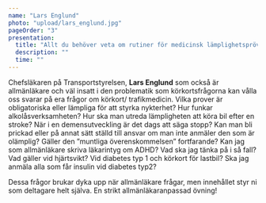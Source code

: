 ```yaml
---
name: "Lars Englund"
photo: "upload/lars_englund.jpg"
pageOrder: "3"
presentation:
  title: "Allt du behöver veta om rutiner för medicinsk lämplighetsprövning för körkort. Frågan är fri!"
  description: ""
  time: ""
---
```

Chefsläkaren på Transportstyrelsen, **Lars Englund** som också är allmänläkare och väl insatt i den problematik som körkortsfrågorna kan vålla oss svarar på era frågor om körkort/ trafikmedicin. Vilka prover är obligatoriska eller lämpliga för att styrka nykterhet? Hur funkar alkolåsverksamheten? Hur ska man utreda lämpligheten att köra bil efter en stroke? När i en demensutveckling är det dags att säga stopp? Kan man bli prickad eller på annat sätt ställd till ansvar om man inte anmäler den som är olämplig? Gäller den ”muntliga överenskommelsen” fortfarande? Kan jag som allmänläkare skriva läkarintyg om ADHD? Vad ska jag tänka på i så fall? Vad gäller vid hjärtsvikt? Vid diabetes typ 1 och körkort för lastbil? Ska jag anmäla alla som får insulin vid diabetes typ2?

Dessa frågor brukar dyka upp när allmänläkare frågar, men innehållet styr ni som deltagare helt själva. En strikt allmänläkaranpassad övning!